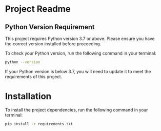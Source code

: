 # Project Readme

## Python Version Requirement

This project requires Python version 3.7 or above. Please ensure you have the correct version installed before proceeding.

To check your Python version, run the following command in your terminal:

```bash
python --version
```

If your Python version is below 3.7, you will need to update it to meet the requirements of this project.

# Installation

To install the project dependencies, run the following command in your terminal:

```bash
pip install -r requirements.txt
```
